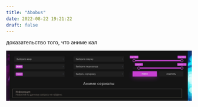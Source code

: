 ```yaml
---
title: "Abobus"
date: 2022-08-22 19:21:22
draft: false
---
```


доказательство того, что аниме кал

![](/img/vk/K1XNoPAigPk.jpg)
